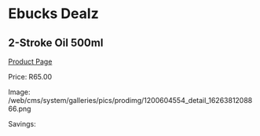 
# Ebucks Dealz
## 2-Stroke Oil 500ml
[Product Page](https://www.ebucks.com/web/shop/productSelected.do?prodId=1200604554&catId=1234943356)

Price: R65.00

Image: /web/cms/system/galleries/pics/prodimg/1200604554_detail_1626381208866.png

Savings: 


	